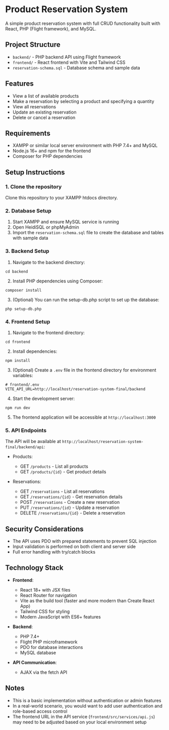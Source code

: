# Product Reservation System

A simple product reservation system with full CRUD functionality built with React, PHP (Flight framework), and MySQL.

## Project Structure

- `backend/` - PHP backend API using Flight framework
- `frontend/` - React frontend with Vite and Tailwind CSS
- `reservation-schema.sql` - Database schema and sample data

## Features

- View a list of available products
- Make a reservation by selecting a product and specifying a quantity
- View all reservations
- Update an existing reservation
- Delete or cancel a reservation

## Requirements

- XAMPP or similar local server environment with PHP 7.4+ and MySQL
- Node.js 16+ and npm for the frontend
- Composer for PHP dependencies

## Setup Instructions

### 1. Clone the repository

Clone this repository to your XAMPP htdocs directory.

### 2. Database Setup

1. Start XAMPP and ensure MySQL service is running
2. Open HeidiSQL or phpMyAdmin
3. Import the `reservation-schema.sql` file to create the database and tables with sample data

### 3. Backend Setup

1. Navigate to the backend directory:
```
cd backend
```

2. Install PHP dependencies using Composer:
```
composer install
```

3. (Optional) You can run the setup-db.php script to set up the database:
```
php setup-db.php
```

### 4. Frontend Setup

1. Navigate to the frontend directory:
```
cd frontend
```

2. Install dependencies:
```
npm install
```

3. (Optional) Create a `.env` file in the frontend directory for environment variables:
```
# frontend/.env
VITE_API_URL=http://localhost/reservation-system-final/backend
```

4. Start the development server:
```
npm run dev
```

5. The frontend application will be accessible at `http://localhost:3000`

### 5. API Endpoints

The API will be available at `http://localhost/reservation-system-final/backend/api`:

- Products:
  - GET `/products` - List all products
  - GET `/products/{id}` - Get product details

- Reservations:
  - GET `/reservations` - List all reservations
  - GET `/reservations/{id}` - Get reservation details
  - POST `/reservations` - Create a new reservation
  - PUT `/reservations/{id}` - Update a reservation
  - DELETE `/reservations/{id}` - Delete a reservation

## Security Considerations

- The API uses PDO with prepared statements to prevent SQL injection
- Input validation is performed on both client and server side
- Full error handling with try/catch blocks

## Technology Stack

- **Frontend**:
  - React 18+ with JSX files
  - React Router for navigation
  - Vite as the build tool (faster and more modern than Create React App)
  - Tailwind CSS for styling
  - Modern JavaScript with ES6+ features

- **Backend**:
  - PHP 7.4+
  - Flight PHP microframework
  - PDO for database interactions
  - MySQL database
  
- **API Communication**:
  - AJAX via the fetch API

## Notes

- This is a basic implementation without authentication or admin features
- In a real-world scenario, you would want to add user authentication and role-based access control
- The frontend URL in the API service (`frontend/src/services/api.js`) may need to be adjusted based on your local environment setup 